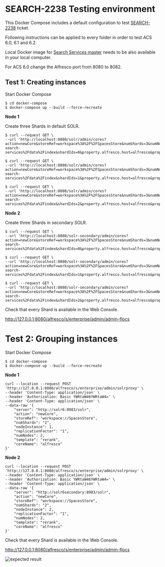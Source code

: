 # SEARCH-2238 Testing environment

This Docker Compose includes a default configuration to test [SEARCH-2238](https://issues.alfresco.com/jira/browse/SEARCH-2238) ticket.

Following instructions can be applied to every folder in order to test ACS 6.0, 6.1 and 6.2.

Local Docker image for [Search Services master](https://github.com/Alfresco/SearchServices/tree/master/search-services#use-alfresco-search-services-docker-image) needs to be also available in your local computer.

For ACS 6.0 change the Alfresco port from 8080 to 8082.


## Test 1: Creating instances

Start Docker Compose

```
$ cd docker-compose
$ docker-compose up --build --force-recreate
```

**Node 1**

Create three Shards in default SOLR.

```
$ curl --request GET \
--url 'http://localhost:8080/solr/admin/cores?action=newCore&storeRef=workspace%3A%2F%2FSpacesStore&numShards=3&numNodes=1&nodeInstance=1&template=rerank&property.data.dir.root=%2Fopt%2Falfresco-search-services%2Fdata%2Findex&shardIds=0&property.alfresco.host=alfresco&property.alfresco.port=8080&property.alfresco.secureComms=none'

$ curl --request GET \
--url 'http://localhost:8080/solr/admin/cores?action=newCore&storeRef=workspace%3A%2F%2FSpacesStore&numShards=3&numNodes=1&nodeInstance=1&template=rerank&property.data.dir.root=%2Fopt%2Falfresco-search-services%2Fdata%2Findex&shardIds=1&property.alfresco.host=alfresco&property.alfresco.port=8080&property.alfresco.secureComms=none'

$ curl --request GET \
--url 'http://localhost:8080/solr/admin/cores?action=newCore&storeRef=workspace%3A%2F%2FSpacesStore&numShards=3&numNodes=1&nodeInstance=1&template=rerank&property.data.dir.root=%2Fopt%2Falfresco-search-services%2Fdata%2Findex&shardIds=2&property.alfresco.host=alfresco&property.alfresco.port=8080&property.alfresco.secureComms=none'
```

**Node 2**

Create three Shards in secondary SOLR.

```
$ curl --request GET \
--url 'http://localhost:8080/solr-secondary/admin/cores?action=newCore&storeRef=workspace%3A%2F%2FSpacesStore&numShards=3&numNodes=1&nodeInstance=1&template=rerank&property.data.dir.root=%2Fopt%2Falfresco-search-services%2Fdata%2Findex&shardIds=0&property.alfresco.host=alfresco&property.alfresco.port=8080&property.alfresco.secureComms=none'

$ curl --request GET \
--url 'http://localhost:8080/solr-secondary/admin/cores?action=newCore&storeRef=workspace%3A%2F%2FSpacesStore&numShards=3&numNodes=1&nodeInstance=1&template=rerank&property.data.dir.root=%2Fopt%2Falfresco-search-services%2Fdata%2Findex&shardIds=1&property.alfresco.host=alfresco&property.alfresco.port=8080&property.alfresco.secureComms=none'

$ curl --request GET \
--url 'http://localhost:8080/solr-secondary/admin/cores?action=newCore&storeRef=workspace%3A%2F%2FSpacesStore&numShards=3&numNodes=1&nodeInstance=1&template=rerank&property.data.dir.root=%2Fopt%2Falfresco-search-services%2Fdata%2Findex&shardIds=2&property.alfresco.host=alfresco&property.alfresco.port=8080&property.alfresco.secureComms=none'
```

Check that every Shard is available in the Web Console.

http://127.0.0.1:8080/alfresco/s/enterprise/admin/admin-flocs


# Test 2: Grouping instances

Start Docker Compose

```
$ cd docker-compose
$ docker-compose up --build --force-recreate
```

**Node 1**

```
curl --location --request POST 'http://127.0.0.1:8080/alfresco/s/enterprise/admin/solrproxy' \
--header 'Content-Type: application/json' \
--header 'Authorization: Basic YWRtaW46YWRtaW4=' \
--header 'Content-Type: application/json' \
--data-raw '{
    "server": "http://solr6:8983/solr",
    "action": "newCore",
    "storeRef": "workspace://SpacesStore",
    "numShards": "2",
    "nodeInstance": 1,
    "replicationFactor": "1",
    "numNodes": 2,
    "template": "rerank",
    "coreName": "alfresco"
}'
```

**Node 2**

```
curl --location --request POST 'http://127.0.0.1:8080/alfresco/s/enterprise/admin/solrproxy' \
--header 'Content-Type: application/json' \
--header 'Authorization: Basic YWRtaW46YWRtaW4=' \
--header 'Content-Type: application/json' \
--data-raw '{
    "server": "http://solr6secondary:8983/solr",
    "action": "newCore",
    "storeRef": "workspace://SpacesStore",
    "numShards": "2",
    "nodeInstance": 2,
    "replicationFactor": "1",
    "numNodes": 2,
    "template": "rerank",
    "coreName": "alfresco"
}'
```

Check that every Shard is available in the Web Console.

http://127.0.0.1:8080/alfresco/s/enterprise/admin/admin-flocs

![expected result](https://github.com/Alfresco/search-2238/blob/master/expected-result.png?raw=true)

